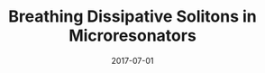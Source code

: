 ---
title: "Breathing Dissipative Solitons in Microresonators"
collection: publications
category: conferences
permalink: /publication/2017-07-01-Breathing-Dissipative-Solitons-in-Microresonators
date: 2017-07-01
venue: 'In the proceedings of <i>Nonlinear Optics</i>'
paperurl: 'https://www.osapublishing.org/abstract.cfm?URI=NLO-2017-NM2A.3'
citation: ' Erwan Lucas,  Maxim Karpov,  Hairun Guo,  M.L. Gorodetsky,  T.J. Kippenberg, <strong> Breathing Dissipative Solitons in Microresonators.</strong>  In the proceedings of <i>Nonlinear Optics</i>, 2017.'
---